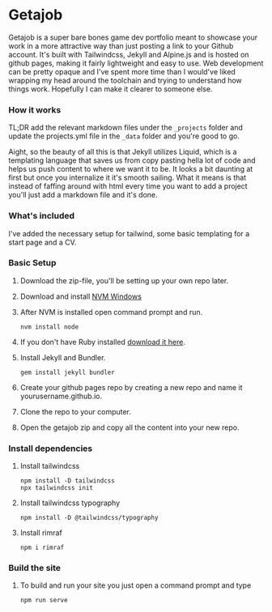 # Getajob

Getajob is a super bare bones game dev portfolio meant to showcase your work in a more attractive way than just posting a link to your Github account. It's built with Tailwindcss, Jekyll and Alpine.js and is hosted on github pages, making it fairly lightweight and easy to use. Web development can be pretty opaque and I've spent more time than I would've liked wrapping my head around the toolchain and trying to understand how things work. Hopefully I can make it clearer to someone else.

### How it works
TL;DR add the relevant markdown files under the `_projects` folder and update the projects.yml file in the `_data` folder and you're good to go. 

Aight, so the beauty of all this is that Jekyll utilizes Liquid, which is a templating language that saves us from copy pasting hella lot of code and helps us push content to where we want it to be. It looks a bit daunting at first but once you internalize it it's smooth sailing. What it means is that instead of faffing around with html every time you want to add a project you'll just add a markdown file and it's done. 

### What's included
I've added the necessary setup for tailwind, some basic templating for a start page and a CV.

### Basic Setup
1. Download the zip-file, you'll be setting up your own repo later. 
2. Download and install [NVM Windows](https://github.com/coreybutler/nvm-windows/releases)
3. After NVM is installed open command prompt and run.

   ```nvm install node```
   
4. If you don't have Ruby installed [download it here](https://rubyinstaller.org/downloads/).
5. Install Jekyll and Bundler.

   ```gem install jekyll bundler```
   
6. Create your github pages repo by creating a new repo and name it yourusername.github.io.
7. Clone the repo to your computer.
8. Open the getajob zip and copy all the content into your new repo.

### Install dependencies
1. Install tailwindcss

   ```
   npm install -D tailwindcss 
   npx tailwindcss init
   ```

3. Install tailwindcss typography

   ```npm install -D @tailwindcss/typography```

4. Install rimraf

   ```npm i rimraf```

### Build the site
1. To build and run your site you just open a command prompt and type

   ```npm run serve```
